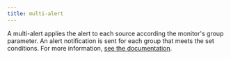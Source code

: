 ```yaml
---
title: multi-alert
---
```

A multi-alert applies the alert to each source according the monitor's group parameter. An alert notification is sent for each group that meets the set conditions.
For more information, <a href="https://docs.datadoghq.com/monitors/create/configuration/?tab=thresholdalert#alert-grouping">see the documentation</a>.